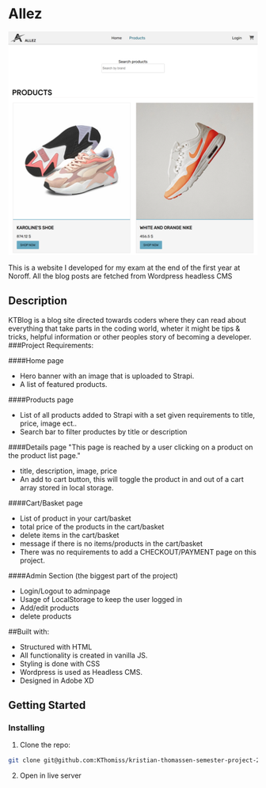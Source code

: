 # Allez

![image](allez-products-small.png)

This is a website I developed for my exam at the end of the first year at Noroff.
All the blog posts are fetched from Wordpress headless CMS

## Description

KTBlog is a blog site directed towards coders where they can read about everything that take parts in the coding world, wheter it might be tips & tricks, helpful information or other peoples story of becoming a developer.
###Project Requirements:

####Home page
- Hero banner with an image that is uploaded to Strapi.
- A list of featured products.

####Products page
- List of all products added to Strapi with a set given requirements to title, price, image ect..
- Search bar to filter productes by title or description

####Details page
"This page is reached by a user clicking on a product on the product list page."
- title, description, image, price
- An add to cart button, this will toggle the product in and out of a cart array stored in local storage.

####Cart/Basket page
- List of product in your cart/basket
- total price of the products in the cart/basket
- delete items in the cart/basket
- message if there is no items/products in the cart/basket
- There was no requirements to add a CHECKOUT/PAYMENT page on this project.

####Admin Section (the biggest part of the project)
- Login/Logout to adminpage
- Usage of LocalStorage to keep the user logged in
- Add/edit products
- delete products

##Built with:

- Structured with HTML
- All functionality is created in vanilla JS.
- Styling is done with CSS
- Wordpress is used as Headless CMS.
- Designed in Adobe XD

## Getting Started

### Installing

1. Clone the repo:

```bash
git clone git@github.com:KThomiss/kristian-thomassen-semester-project-2.git
```

2. Open in live server


